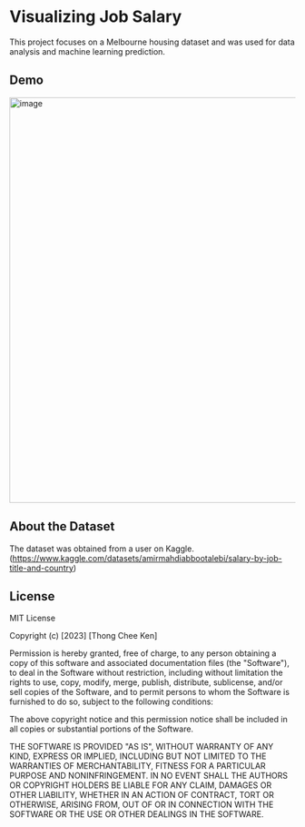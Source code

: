 # Visualizing Job Salary 
This project focuses on a Melbourne housing dataset and was used for data analysis and machine learning prediction.

## Demo
<img width="986" height="713" alt="image" src="https://github.com/user-attachments/assets/d4dea174-a062-49da-ad53-1964929de2c4" />


## About the Dataset
The dataset was obtained from a user on Kaggle. (https://www.kaggle.com/datasets/amirmahdiabbootalebi/salary-by-job-title-and-country)

## License
MIT License

Copyright (c) [2023] [Thong Chee Ken]

Permission is hereby granted, free of charge, to any person obtaining a copy
of this software and associated documentation files (the "Software"), to deal
in the Software without restriction, including without limitation the rights
to use, copy, modify, merge, publish, distribute, sublicense, and/or sell
copies of the Software, and to permit persons to whom the Software is
furnished to do so, subject to the following conditions:

The above copyright notice and this permission notice shall be included in all
copies or substantial portions of the Software.

THE SOFTWARE IS PROVIDED "AS IS", WITHOUT WARRANTY OF ANY KIND, EXPRESS OR
IMPLIED, INCLUDING BUT NOT LIMITED TO THE WARRANTIES OF MERCHANTABILITY,
FITNESS FOR A PARTICULAR PURPOSE AND NONINFRINGEMENT. IN NO EVENT SHALL THE
AUTHORS OR COPYRIGHT HOLDERS BE LIABLE FOR ANY CLAIM, DAMAGES OR OTHER
LIABILITY, WHETHER IN AN ACTION OF CONTRACT, TORT OR OTHERWISE, ARISING FROM,
OUT OF OR IN CONNECTION WITH THE SOFTWARE OR THE USE OR OTHER DEALINGS IN THE
SOFTWARE.
